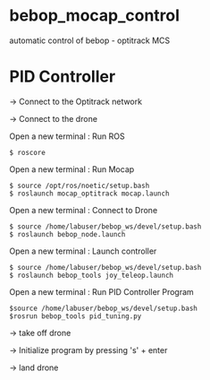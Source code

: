 # bebop_mocap_control
automatic control of bebop - optitrack MCS

# PID Controller 

-> Connect to the Optitrack network  

-> Connect to the drone

Open a new terminal : Run ROS

```
$ roscore
```
Open a new terminal : Run Mocap 

```
$ source /opt/ros/noetic/setup.bash
$ roslaunch mocap_optitrack mocap.launch
```
Open a new terminal : Connect to Drone

```
$ source /home/labuser/bebop_ws/devel/setup.bash
$ roslaunch bebop_node.launch
```
Open a new terminal : Launch controller

```
$ source /home/labuser/bebop_ws/devel/setup.bash
$ roslaunch bebop_tools joy_teleop.launch
```
Open a new terminal : Run PID Controller Program

```
$source /home/labuser/bebop_ws/devel/setup.bash
$rosrun bebop_tools pid_tuning.py
```
-> take off drone 

-> Initialize program by pressing 's' + enter 

-> land drone
